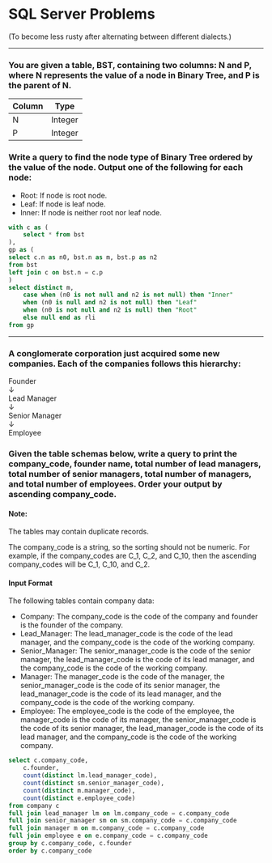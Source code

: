 # SQL Server Problems
(To become less rusty after alternating between different dialects.)

---

### You are given a table, BST, containing two columns: N and P, where N represents the value of a node in Binary Tree, and P is the parent of N.

| Column | Type |
|--------|------|
| N | Integer |
| P | Integer |

### Write a query to find the node type of Binary Tree ordered by the value of the node. Output one of the following for each node:

+ Root: If node is root node.
+ Leaf: If node is leaf node.
+ Inner: If node is neither root nor leaf node.

```sql
with c as (
    select * from bst
),
gp as (
select c.n as n0, bst.n as m, bst.p as n2
from bst
left join c on bst.n = c.p
)
select distinct m,
    case when (n0 is not null and n2 is not null) then "Inner"
    when (n0 is null and n2 is not null) then "Leaf"
    when (n0 is not null and n2 is null) then "Root"
    else null end as rli
from gp
```

---

### A conglomerate corporation just acquired some new companies. Each of the companies follows this hierarchy:

Founder\
    &darr;\
Lead Manager\
    &darr;\
Senior Manager\
    &darr;\
Employee

### Given the table schemas below, write a query to print the company_code, founder name, total number of lead managers, total number of senior managers, total number of managers, and total number of employees. Order your output by ascending company_code.

#### Note:

The tables may contain duplicate records.

The company_code is a string, so the sorting should not be numeric. For example, if the company_codes are C_1, C_2, and C_10, then the ascending company_codes will be C_1, C_10, and C_2.

#### Input Format

The following tables contain company data:

+ Company: The company_code is the code of the company and founder is the founder of the company. 
+ Lead_Manager: The lead_manager_code is the code of the lead manager, and the company_code is the code of the working company. 
+ Senior_Manager: The senior_manager_code is the code of the senior manager, the lead_manager_code is the code of its lead manager, and the company_code is the code of the working company. 
+ Manager: The manager_code is the code of the manager, the senior_manager_code is the code of its senior manager, the lead_manager_code is the code of its lead manager, and the company_code is the code of the working company. 
+ Employee: The employee_code is the code of the employee, the manager_code is the code of its manager, the senior_manager_code is the code of its senior manager, the lead_manager_code is the code of its lead manager, and the company_code is the code of the working company. 

```sql
select c.company_code,
    c.founder,
    count(distinct lm.lead_manager_code),
    count(distinct sm.senior_manager_code),
    count(distinct m.manager_code),
    count(distinct e.employee_code)
from company c
full join lead_manager lm on lm.company_code = c.company_code
full join senior_manager sm on sm.company_code = c.company_code
full join manager m on m.company_code = c.company_code
full join employee e on e.company_code = c.company_code
group by c.company_code, c.founder
order by c.company_code
```
